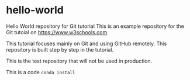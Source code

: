 # hello-world
Hello World repository for Git tutorial
This is an example repository for the Git tutoial on https://www.w3schools.com

This tutorial focuses mainly on Git and using GitHub remotely.
This repository is built step by step in the tutorial.

This is the test repository that will not be used in production.

This is a code `conda install`
